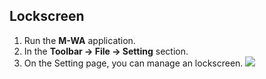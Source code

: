 ## Lockscreen

1. Run the **M-WA** application.
2. In the **Toolbar → File → Setting** section.
3. On the Setting page, you can manage an lockscreen. <img src="/docs/images/18.jpg"/>